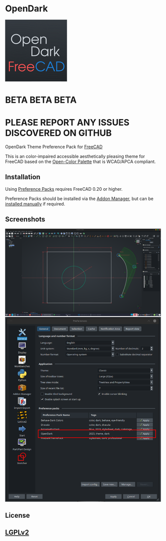 # OpenDark
![Colours](resources/icons/OpenDark.png)

# BETA BETA BETA
# PLEASE REPORT ANY ISSUES DISCOVERED ON GITHUB

OpenDark Theme Preference Pack for [FreeCAD](https://www.freecad.org)

This is an color-impaired accessible aesthetically pleasing theme for FreeCAD based on the [Open-Color Palette](https://github.com/yeun/open-color) that is WCAG/APCA compliant.


## Installation

Using [Preference Packs](https://wiki.freecad.org/Preference_Packs) requires FreeCAD 0.20 or higher.

Preference Packs should be installed via the [Addon Manager](https://github.com/FreeCAD/FreeCAD-addons), but can be [installed manually](https://wiki.freecad.org/Preference_Packs#Distributing_a_pack) if required.

## Screenshots

![Screenshots](resources/images/OpenDark_sketcher.png)
![Screenshots](resources/images/OpenDark_prefs.a.png)

## License
## [LGPLv2](https://en.m.wikipedia.org/wiki/GNU_Lesser_General_Public_License)
